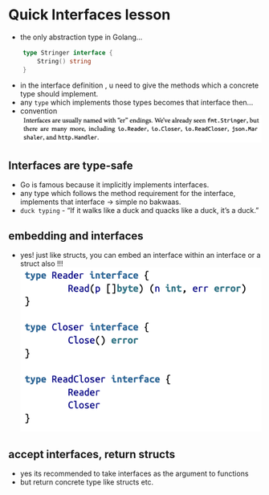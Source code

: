 # Quick Interfaces lesson
- the only abstraction type in Golang...
```go
    type Stringer interface {
        String() string
    }
```
- in the interface definition , u need to give the methods which a concrete type should implement.
- any `type` which implements those types becomes that interface then...
- convention![alt text](image-16.png)

## Interfaces are type-safe
- Go is famous because it implicitly implements interfaces.
- any type which follows the method requirement for the interface, implements that interface -> simple no bakwaas.
- `duck typing` - “If it walks like a duck and quacks like a duck, it’s a duck.”

## embedding and interfaces
- yes! just like structs, you can embed an interface within an interface or a  struct also !!!
![alt text](image-18.png)

## accept interfaces, return structs
- yes its recommended to take interfaces as the argument to functions
- but return concrete type like structs etc.
